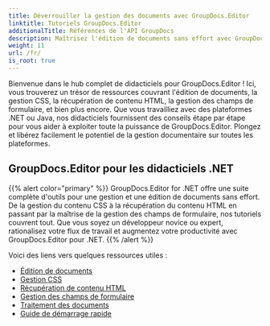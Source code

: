 ```yaml
---
title: Déverrouiller la gestion des documents avec GroupDocs.Editor
linktitle: Tutoriels GroupDocs.Editor
additionalTitle: Références de l'API GroupDocs
description: Maîtrisez l'édition de documents sans effort avec GroupDocs.Editor pour .NET et Java. Rationalisez le flux de travail, gérez les CSS, récupérez du contenu HTML et bien plus encore !
weight: 11
url: /fr/
is_root: true
---
```


Bienvenue dans le hub complet de didacticiels pour GroupDocs.Editor ! Ici, vous trouverez un trésor de ressources couvrant l'édition de documents, la gestion CSS, la récupération de contenu HTML, la gestion des champs de formulaire, et bien plus encore. Que vous travailliez avec des plateformes .NET ou Java, nos didacticiels fournissent des conseils étape par étape pour vous aider à exploiter toute la puissance de GroupDocs.Editor. Plongez et libérez facilement le potentiel de la gestion documentaire sur toutes les plateformes.


## GroupDocs.Editor pour les didacticiels .NET
{{% alert color="primary" %}}
GroupDocs.Editor for .NET offre une suite complète d'outils pour une gestion et une édition de documents sans effort. De la gestion du contenu CSS à la récupération du contenu HTML en passant par la maîtrise de la gestion des champs de formulaire, nos tutoriels couvrent tout. Que vous soyez un développeur novice ou expert, rationalisez votre flux de travail et augmentez votre productivité avec GroupDocs.Editor pour .NET.
{{% /alert %}}

Voici des liens vers quelques ressources utiles :
 
- [Édition de documents](./net/document-editing/)
- [Gestion CSS](./net/css-handling/)
- [Récupération de contenu HTML](./net/html-content-retrieval/)
- [Gestion des champs de formulaire](./net/form-field-management/)
- [Traitement des documents](./net/document-processing/)
- [Guide de démarrage rapide](./net/quick-start-guide/)